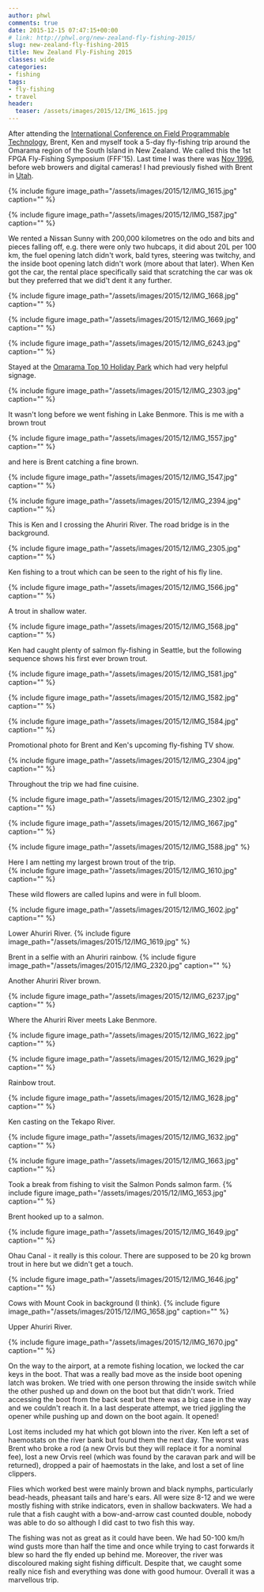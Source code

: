```yaml
---
author: phwl
comments: true
date: 2015-12-15 07:47:15+00:00
# link: http://phwl.org/new-zealand-fly-fishing-2015/
slug: new-zealand-fly-fishing-2015
title: New Zealand Fly-Fishing 2015
classes: wide
categories:
- fishing
tags:
- fly-fishing
- travel
header:
  teaser: /assets/images/2015/12/IMG_1615.jpg
---
```


After attending the [International Conference on Field Programmable Technology](http://fpt.massey.ac.nz/), Brent, Ken and myself took a 5-day fly-fishing trip around the Omarama region of the South Island in New Zealand. We called this the 1st FPGA Fly-Fishing Symposium (FFF'15). Last time I was there was [Nov 1996](http://phwl.org/1996/new-zealand-trip/), before web browers and digital cameras! I had previously fished with Brent in [Utah](http://phwl.org/2015/fishing-renovating-and-ballroom-dancing-in-utah-2008/).

{% include figure image_path="/assets/images/2015/12/IMG_1615.jpg" caption="" %}

{% include figure image_path="/assets/images/2015/12/IMG_1587.jpg" caption="" %}

We rented a Nissan Sunny with 200,000 kilometres on the odo and bits and pieces falling off, e.g. there were only two hubcaps, it did about 20L per 100 km, the fuel opening latch didn't work, bald tyres, steering was twitchy, and the inside boot opening latch didn't work (more about that later). When Ken got the car, the rental place specifically said that scratching the car was ok but they preferred that we did't dent it any further.

{% include figure image_path="/assets/images/2015/12/IMG_1668.jpg" caption="" %}

{% include figure image_path="/assets/images/2015/12/IMG_1669.jpg" caption="" %}

{% include figure image_path="/assets/images/2015/12/IMG_6243.jpg" caption="" %}

Stayed at the [Omarama Top 10 Holiday Park](https://www.top10.co.nz/parks/omarama/) which had very helpful signage.

{% include figure image_path="/assets/images/2015/12/IMG_2303.jpg" caption="" %}

It wasn't long before we went fishing in Lake Benmore. This is me with a brown trout

{% include figure image_path="/assets/images/2015/12/IMG_1557.jpg" caption="" %}

and here is Brent catching a fine brown.

{% include figure image_path="/assets/images/2015/12/IMG_1547.jpg" caption="" %}

{% include figure image_path="/assets/images/2015/12/IMG_2394.jpg" caption="" %}

This is Ken and I crossing the Ahuriri River. The road bridge is in the background.

{% include figure image_path="/assets/images/2015/12/IMG_2305.jpg" caption="" %}

Ken fishing to a trout which can be seen to the right of his fly line.

{% include figure image_path="/assets/images/2015/12/IMG_1566.jpg" caption="" %}

A trout in shallow water.

{% include figure image_path="/assets/images/2015/12/IMG_1568.jpg" caption="" %}

Ken had caught plenty of salmon fly-fishing in Seattle, but the following sequence shows his first ever brown trout.

{% include figure image_path="/assets/images/2015/12/IMG_1581.jpg" caption="" %}

{% include figure image_path="/assets/images/2015/12/IMG_1582.jpg" caption="" %}

{% include figure image_path="/assets/images/2015/12/IMG_1584.jpg" caption="" %}

Promotional photo for Brent and Ken's upcoming fly-fishing TV show.

{% include figure image_path="/assets/images/2015/12/IMG_2304.jpg" caption="" %}

Throughout the trip we had fine cuisine.

{% include figure image_path="/assets/images/2015/12/IMG_2302.jpg" caption="" %}



{% include figure image_path="/assets/images/2015/12/IMG_1667.jpg" caption="" %}

{% include figure image_path="/assets/images/2015/12/IMG_1588.jpg" %}

Here I am netting my largest brown trout of the trip.  
{% include figure image_path="/assets/images/2015/12/IMG_1610.jpg" caption="" %}

These wild flowers are called lupins and were in full bloom.

{% include figure image_path="/assets/images/2015/12/IMG_1602.jpg" caption="" %}

Lower Ahuriri River.
{% include figure image_path="/assets/images/2015/12/IMG_1619.jpg" %}

Brent in a selfie with an Ahuriri rainbow. 
{% include figure image_path="/assets/images/2015/12/IMG_2320.jpg" caption="" %}

Another Ahuriri River brown.

{% include figure image_path="/assets/images/2015/12/IMG_6237.jpg" caption="" %}

Where the Ahuriri River meets Lake Benmore.

{% include figure image_path="/assets/images/2015/12/IMG_1622.jpg" caption="" %}

{% include figure image_path="/assets/images/2015/12/IMG_1629.jpg" caption="" %}

Rainbow trout.

{% include figure image_path="/assets/images/2015/12/IMG_1628.jpg" caption="" %}

Ken casting on the Tekapo River.

{% include figure image_path="/assets/images/2015/12/IMG_1632.jpg" caption="" %}

{% include figure image_path="/assets/images/2015/12/IMG_1663.jpg" caption="" %}

Took a break from fishing to visit the Salmon Ponds salmon farm.
{% include figure image_path="/assets/images/2015/12/IMG_1653.jpg" caption="" %}

Brent hooked up to a salmon.

{% include figure image_path="/assets/images/2015/12/IMG_1649.jpg" caption="" %}

Ohau Canal - it really is this colour. There are supposed to be 20 kg brown trout in here but we didn't get a touch.

{% include figure image_path="/assets/images/2015/12/IMG_1646.jpg" caption="" %}

Cows with Mount Cook in background (I think).
{% include figure image_path="/assets/images/2015/12/IMG_1658.jpg" caption="" %}

Upper Ahuriri River.

{% include figure image_path="/assets/images/2015/12/IMG_1670.jpg" caption="" %}

On the way to the airport, at a remote fishing location, we locked the car keys in the boot. That was a really bad move as the inside boot opening latch was broken. We tried with one person throwing the inside switch while the other pushed up and down on the boot but that didn't work. Tried accessing the boot from the back seat but there was a big case in the way and we couldn't reach it. In a last desperate attempt, we tried jiggling the opener while pushing up and down on the boot again. It opened!

Lost items included my hat which got blown into the river. Ken left a set of haemostats on the river bank but found them the next day. The worst was Brent who broke a rod (a new Orvis but they will replace it for a nominal fee), lost a new Orvis reel (which was found by the caravan park and will be returned), dropped a pair of haemostats in the lake, and lost a set of line clippers.

Flies which worked best were mainly brown and black nymphs, particularly bead-heads, pheasant tails and hare's ears. All were size 8-12 and we were mostly fishing with strike indicators, even in shallow backwaters. We had a rule that a fish caught with a bow-and-arrow cast counted double, nobody was able to do so although I did cast to two fish this way.

The fishing was not as great as it could have been. We had 50-100 km/h wind gusts more than half the time and once while trying to cast forwards it blew so hard the fly ended up behind me. Moreover, the river was discoloured making sight fishing difficult. Despite that, we caught some really nice fish and everything was done with good humour. Overall it was a marvellous trip.
